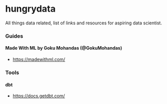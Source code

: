 # hungrydata
All things data related, list of links and resources for aspiring data scientist.

### Guides
#### Made With ML by Goku Mohandas (@GokuMohandas)
- https://madewithml.com/

### Tools
#### dbt
- https://docs.getdbt.com/
